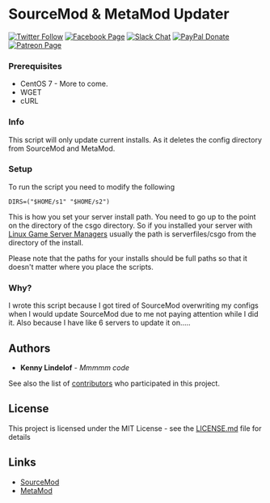 # SourceMod & MetaMod Updater
[![Twitter Follow](https://img.shields.io/badge/Twitter-Follow-lightgrey.svg?style=flat-square)](https://twitter.com/kennyLtv)  [![Facebook Page](https://img.shields.io/badge/Facebook-Like-lightgrey.svg?style=flat-square)](https://www.facebook.com/kennyLtv/)  [![Slack Chat](https://img.shields.io/badge/%23%20Slack-Chat-brightgreen.svg?style=flat-square)](https://kennyl.design/slack)  [![PayPal Donate](https://img.shields.io/badge/PayPal-Donate-blue.svg?style=flat-square)](https://paypal.me/kennyLtv) [![Patreon Page](https://img.shields.io/badge/Patreon-Support-orange.svg)](https://www.patreon.com/kennyL)

### Prerequisites
* CentOS 7 - More to come.
* WGET
* cURL
### Info
This script will only update current installs. As it deletes the config directory from SourceMod and MetaMod. 

### Setup
To run the script you need to modify the following
```
DIRS=("$HOME/s1" "$HOME/s2")
```

This is how you set your server install path. You need to go up to the point on the directory of the csgo directory. So if you installed your server with [Linux Game Server Managers](https://gameservermanagers.com/) usually the path is serverfiles/csgo from the directory of the install.

Please note that the paths for your installs should be full paths so that it doesn't matter where you place the scripts.

### Why?
I wrote this script because I got tired of SourceMod overwriting my configs when I would update SourceMod due to me not paying attention while I did it. Also because I have like 6 servers to update it on.....

## Authors

* **Kenny Lindelof** - *Mmmmm code*

See also the list of [contributors](https://github.com/kennyLtv/SM-MM-Updater/graphs/contributors) who participated in this project.

## License

This project is licensed under the MIT License - see the [LICENSE.md](LICENSE.md) file for details

## Links 
* [SourceMod](http://www.sourcemod.net/)
* [MetaMod](https://www.metamodsource.net/)
